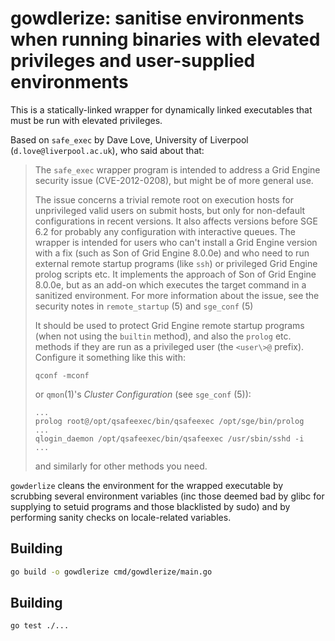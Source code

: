 # gowdlerize: sanitise environments when running binaries with elevated privileges and user-supplied environments

This is a statically-linked wrapper for dynamically linked executables that must be run with elevated privileges.

Based on `safe_exec` by Dave Love, University of Liverpool (`d.love@liverpool.ac.uk`), who said about that:

> The `safe_exec` wrapper program is intended to address a Grid Engine
> security issue (CVE-2012-0208), but might be of more general use.
> 
> The issue concerns a trivial remote root on execution hosts for
> unprivileged valid users on submit hosts, but only for non-default
> configurations in recent versions. It also affects versions before SGE
> 6.2 for probably any configuration with interactive queues. The wrapper
> is intended for users who can't install a Grid Engine version with a
> fix (such as Son of Grid Engine 8.0.0e) and who need to run external
> remote startup programs (like `ssh`) or privileged Grid Engine prolog
> scripts etc. It implements the approach of Son of Grid Engine 8.0.0e,
> but as an add-on which executes the target command in a sanitized
> environment. For more information about the issue, see the security
> notes in `remote_startup` (5) and `sge_conf` (5)
> 
> It should be used to protect Grid Engine remote startup programs (when
> not using the `builtin` method), and also the `prolog` etc. methods if they
> are run as a privileged user (the `<user\>@` prefix). Configure it
> something like this with:
> 
>     qconf -mconf
> 
> or `qmon`(1)'s *Cluster Configuration* (see `sge_conf` (5)):
> 
>     ...
>     prolog root@/opt/qsafeexec/bin/qsafeexec /opt/sge/bin/prolog
>     ...
>     qlogin_daemon /opt/qsafeexec/bin/qsafeexec /usr/sbin/sshd -i
>     ...
> 
> and similarly for other methods you need.

`gowderlize` cleans the environment for the wrapped executable by
scrubbing several environment variables (inc those deemed bad
by glibc for supplying to setuid programs and those blacklisted by sudo)
and by performing sanity checks on locale-related variables.


## Building

```sh
go build -o gowdlerize cmd/gowdlerize/main.go
```

## Building

```sh
go test ./...
```
